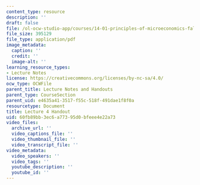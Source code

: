 ```yaml
---
content_type: resource
description: ''
draft: false
file: /ol-ocw-studio-app/courses/14-01-principles-of-microeconomics-fall-2018/60fb89bb3ec6a77395d0bfeee4e22a73_MIT14_01F18_handout4.pdf
file_size: 395129
file_type: application/pdf
image_metadata:
  caption: ''
  credit: ''
  image-alt: ''
learning_resource_types:
- Lecture Notes
license: https://creativecommons.org/licenses/by-nc-sa/4.0/
ocw_type: OCWFile
parent_title: Lecture Notes and Handouts
parent_type: CourseSection
parent_uid: e4635a41-3517-f55c-518f-491dae1f8f0a
resourcetype: Document
title: Lecture 4 Handout
uid: 60fb89bb-3ec6-a773-95d0-bfeee4e22a73
video_files:
  archive_url: ''
  video_captions_file: ''
  video_thumbnail_file: ''
  video_transcript_file: ''
video_metadata:
  video_speakers: ''
  video_tags: ''
  youtube_description: ''
  youtube_id: ''
---
```

